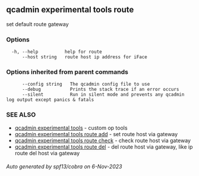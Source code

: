 ## qcadmin experimental tools route

set default route gateway

### Options

```
  -h, --help          help for route
      --host string   route host ip address for iFace
```

### Options inherited from parent commands

```
      --config string   The qcadmin config file to use
      --debug           Prints the stack trace if an error occurs
      --silent          Run in silent mode and prevents any qcadmin log output except panics & fatals
```

### SEE ALSO

* [qcadmin experimental tools](qcadmin_experimental_tools.md)	 - custom op tools
* [qcadmin experimental tools route add](qcadmin_experimental_tools_route_add.md)	 - set route host via gateway
* [qcadmin experimental tools route check](qcadmin_experimental_tools_route_check.md)	 - check route host via gateway
* [qcadmin experimental tools route del](qcadmin_experimental_tools_route_del.md)	 - del route host via gateway, like ip route del host via gateway

###### Auto generated by spf13/cobra on 6-Nov-2023
